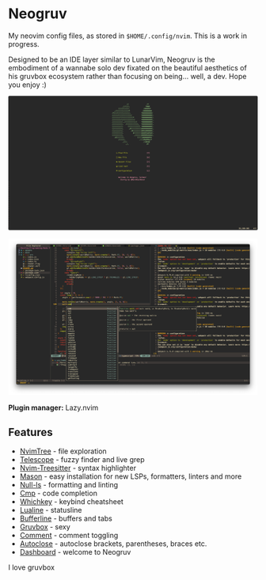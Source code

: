 # Neogruv

My neovim config files, as stored in `$HOME/.config/nvim`. This is a work in progress.

Designed to be an IDE layer similar to LunarVim, Neogruv is the embodiment of a wannabe solo dev fixated on the beautiful aesthetics of his gruvbox ecosystem rather than focusing on being... well, a dev. Hope you enjoy :)

![Dashboard](photos/dashboard.png "Dashboard")

![Editor](photos/editor.png "Editor")

**Plugin manager:** Lazy.nvim

## Features

- [NvimTree](https://github.com/nvim-tree/nvim-tree.lua) - file exploration
- [Telescope](https://github.com/nvim-telescope/telescope.nvim) - fuzzy finder and live grep
- [Nvim-Treesitter](https://github.com/nvim-treesitter/nvim-treesitter) - syntax highlighter
- [Mason](https://github.com/williamboman/mason.nvim) - easy installation for new LSPs, formatters, linters and more
- [Null-ls](https://github.com/jose-elias-alvarez/null-ls.nvim) - formatting and linting
- [Cmp](https://github.com/hrsh7th/nvim-cmp) - code completion
- [Whichkey](https://github.com/folke/which-key.nvim) - keybind cheatsheet
- [Lualine](https://github.com/nvim-lualine/lualine.nvim) - statusline
- [Bufferline](https://github.com/akinsho/bufferline.nvim) - buffers and tabs
- [Gruvbox](https://github.com/ellisonleao/gruvbox.nvim) - sexy
- [Comment](https://github.com/numToStr/Comment.nvim) - comment toggling
- [Autoclose](https://github.com/m4xshen/autoclose.nvim) - autoclose brackets, parentheses, braces etc.
- [Dashboard](https://github.com/nvimdev/dashboard-nvim) - welcome to Neogruv

I love gruvbox
